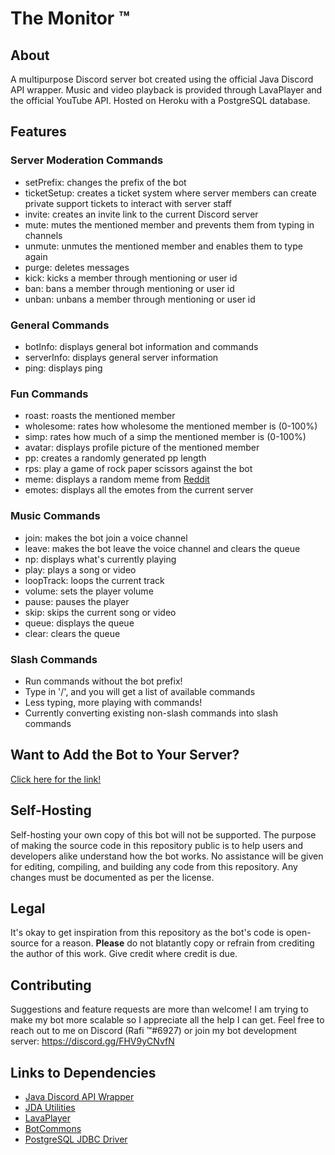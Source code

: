 # The Monitor ™

## About
A multipurpose Discord server bot created using the official Java Discord API wrapper. Music and video playback is provided through LavaPlayer and the official YouTube API. Hosted on Heroku with a PostgreSQL database.

## Features

### Server Moderation Commands

* setPrefix: changes the prefix of the bot
* ticketSetup: creates a ticket system where server members can create private support tickets to interact with server staff
* invite: creates an invite link to the current Discord server
* mute: mutes the mentioned member and prevents them from typing in channels
* unmute: unmutes the mentioned member and enables them to type again
* purge: deletes messages
* kick: kicks a member through mentioning or user id
* ban: bans a member through mentioning or user id
* unban: unbans a member through mentioning or user id
  
### General Commands

* botInfo: displays general bot information and commands 
* serverInfo: displays general server information
* ping: displays ping

### Fun Commands

* roast: roasts the mentioned member 
* wholesome: rates how wholesome the mentioned member is (0-100%)
* simp: rates how much of a simp the mentioned member is (0-100%)
* avatar: displays profile picture of the mentioned member 
* pp: creates a randomly generated pp length 
* rps: play a game of rock paper scissors against the bot
* meme: displays a random meme from [Reddit](https://www.reddit.com/r/memes)
* emotes: displays all the emotes from the current server
  
### Music Commands

* join: makes the bot join a voice channel
* leave: makes the bot leave the voice channel and clears the queue
* np: displays what's currently playing
* play: plays a song or video 
* loopTrack: loops the current track 
* volume: sets the player volume
* pause: pauses the player 
* skip: skips the current song or video 
* queue: displays the queue 
* clear: clears the queue

### Slash Commands
* Run commands without the bot prefix!
* Type in '/', and you will get a list of available commands 
* Less typing, more playing with commands!
* Currently converting existing non-slash commands into slash commands

## Want to Add the Bot to Your Server? 
[Click here for the link!](https://discord.com/oauth2/authorize?client_id=711703852977487903&scope=bot&permissions=8)

## Self-Hosting 
Self-hosting your own copy of this bot will not be supported. The purpose of making the source code in this repository public is to help users and developers alike understand how the bot works. No assistance will be given for editing, compiling, and building any code from this repository. Any changes must be documented as per the license.

## Legal
It's okay to get inspiration from this repository as the bot's code is open-source for a reason. **Please** do not blatantly copy 
or refrain from crediting the author of this work. Give credit where credit is due.

## Contributing
Suggestions and feature requests are more than welcome! I am trying to make my bot more scalable so I appreciate all the help I can get. Feel free to reach out to me on Discord (Rafi ™#6927) or join my bot development server: https://discord.gg/FHV9yCNvfN

## Links to Dependencies

* [Java Discord API Wrapper](https://github.com/DV8FromTheWorld/JDA) 
* [JDA Utilities](https://github.com/JDA-Applications/JDA-Utilities)
* [LavaPlayer](https://github.com/sedmelluq/lavaplayer)
* [BotCommons](https://github.com/duncte123/botCommons)
* [PostgreSQL JDBC Driver](https://github.com/pgjdbc/pgjdbc)